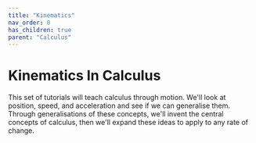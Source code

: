 ```yaml
---
title: "Kinematics"
nav_order: 0
has_children: true
parent: "Calculus"
---
```

# Kinematics In Calculus

This set of tutorials will teach calculus through motion. We'll look at position, speed, and acceleration and see if we can generalise them.
Through generalisations of these concepts, we'll invent the central concepts of calculus, then we'll expand these ideas to apply to any rate of change.